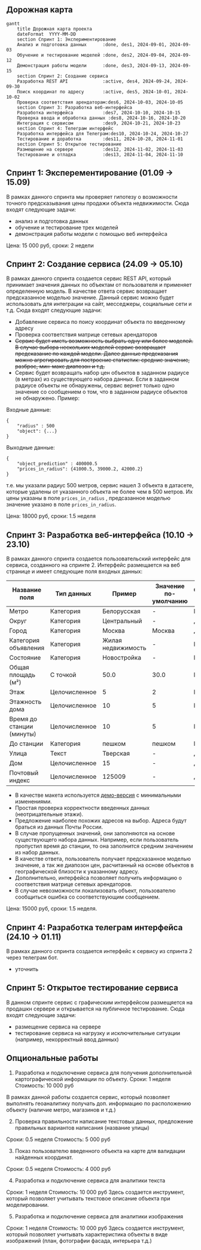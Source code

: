 ## Дорожная карта

```mermaid
gantt
    title Дорожная карта проекта
    dateFormat  YYYY-MM-DD
    section Спринт 1: Экспериментирование
    Анализ и подготовка данных      :done, des1, 2024-09-01, 2024-09-03
    Обучение и тестирование моделей :done, des2, 2024-09-04, 2024-09-12
    Демонстрация работы модели      :done, des3, 2024-09-13, 2024-09-15
    section Спринт 2: Создание сервиса
    Разработка REST API             :active, des4, 2024-09-24, 2024-09-30
    Поиск координат по адресу       :active, des5, 2024-10-01, 2024-10-02
    Проверка соответствия арендаторам:des6, 2024-10-03, 2024-10-05
    section Спринт 3: Разработка веб-интерфейса
    Разработка интерфейса           :des7, 2024-10-10, 2024-10-15
    Проверка ввода и обработка данных :des8, 2024-10-16, 2024-10-20
    Интеграция с сервисом           :des9, 2024-10-21, 2024-10-23
    section Спринт 4: Телеграм интерфейс
    Разработка интерфейса для Телеграм:des10, 2024-10-24, 2024-10-27
    Тестирование и доработка        :des11, 2024-10-28, 2024-11-01
    section Спринт 5: Открытое тестирование
    Размещение на сервере           :des12, 2024-11-02, 2024-11-03
    Тестирование и отладка          :des13, 2024-11-04, 2024-11-10

```

## Спринт 1: Эксперементирование (01.09 -> 15.09)

В рамках данного спринта мы проверяет гипотезу о возможности точного предсказывания цены продажи объекта недвижимости. Сюда входят следующие задачи:

- анализ и подготовка данных
- обучение и тестирование трех моделей
- демонстрация работы модели с помощью веб интерфейса

Цена: 15 000 руб, сроки: 2 недели

## Спринт 2: Создание сервиса (24.09 -> 05.10)

В рамках данного спринта создается сервис REST API, который принимает значения данных по объектам от пользователя и применяет определенную модель.
В качестве ответа сервис возвращает предсказанное моделью значение. Данный сервис можно будет использовать для интеграции на сайт, месседжеры, социальные сети и т.д. Сюда входят следующие задачи:

- Добавление сервиса по поису координат объекта по введенному адресу
- Проверка соответствия матрице сетевых арендаторов
- ~~Сервис будет иметь возможность выбрать одну или более моделей. В случае выбора нескольких моделей сервис возвращает предсказание по каждой модели. Далее данные предсказания можно агрегировать для построение статистик: средние значение, разброс, мин-макс диапозон и т.д.~~
- Сервис будет возвращать набор цен объектов в заданном радиусе (в метрах) из существующего набора данных. Если в заданном радиусе объекты не обнаружены, сервис вернет только одно значение со сообщением о том, что в заданном радиусе объектов не обнаружено. Пример:


Входные данные:
```
{
    "radius" : 500
    "object": {...}
}
```

Выходные данные:
```
{
    "object_prediction" : 400000.5
    "prices_in_radius": {41000.5, 39000.2, 42000.2}
}
```

т.е. мы указали радиус 500 метров, сервис нашел 3 объекта в датасете, которые удалены от указанного объекта не более чем в 500 метров. Их цены указаны в поле `prices_in_radius` , предсазанное моделью значение указано в поле `prices_in_radius`.

Цена: 18000 руб, сроки: 1.5 неделя


## Спринт 3: Разработка веб-интерфейса (10.10 -> 23.10)


В рамках данного спринта создается пользовательский интерфейс для сервиса, созданного на спринте 2. Интерфейс размещается на веб странице и имеет следующие поля входных данных:

| Название поля                | Тип данных        | Пример                    | Значение по-умолчанию          | Обязательное поле  |
|------------------------------|-------------------|---------------------------|--------------------------------|--------------------|
| Метро                        | Категория         | Белорусская               | -                              | Нет                 |
| Округ                        | Категория         | Центральный               | -                              | Да                 |
| Город                        | Категория         | Москва                    | Москва                         | Да                 |
| Категория объявления         | Категория         | Жилая недвижимость        | -                              | Нет                 |
| Состояние                    | Категория         | Новостройка               | -                              | Нет                 |
| Общая площадь (м²)           | С точкой          | 50.0                      | 30.0                           | Нет                 |
| Этаж                         | Целочисленное     | 5                         | 2                              | Нет                 |
| Этажность дома               | Целочисленное     | 10                        | 5                              | Нет                 |
| Время до станции (минуты)    | Целочисленное     | 10                        | 5                              | Нет                |
| До станции                   | Категория         | пешком                    | пешком                         | Нет                |
| Улица                        | Текст             | Тверская                  | -                              | Да                 |
| Дом                          | Целочисленное     | 15                        | -                              | Да                 |
| Почтовый индекс              | Целочисленное     | 125009                    | -                              | Да                |

- В качестве макета используется [демо-версия](https://github.com/worker-one/real_estate_modeling/blob/main/maket.png) с минимальными изменениями.
- Простая проверка корректности введенных данных (неотрицательные этажи).
- Предложение наиболее похожих адресов на выбор. Адреса будут браться из данных Почты России.
- В случае пропущенных значений, они заполняются на основе существующего набора данных. Например, если пользователь пропустил время до станции, то она заполнится средним значением из набор данных.
- В качестве ответа, пользователь получает предсказанное моделью значение, а так же диапозон цен, расчитанный на основе объектов в географической близости к указанному адресу.
- Дополнительно, интерфейса позволяет получить информацию о соответствия матрице сетевых арендаторов.
- В случае невозможности локализовать объект, пользователю сообщиться ошибка со соответствующим сообщением.

Цена: 15000 руб, сроки: 1.5 неделя.

## Спринт 4: Разработка телеграм интерфейса (24.10 -> 01.11)

В рамках данного спринта создается интерфейс к сервису из спринта 2 через телеграм бот.

- уточнить

## Спринт 5: Открытое тестирование сервиса

В данном спринте сервис с графическим интерфейсом размещяется на продашкн сервере и открывается на публичное тестирование. Сюда входят следующие задачи:

- размещение сервиса на сервере
- тестирование сервиса на нагрузку и исключительные ситуации (например, некорректный ввод данных)

## Опциональные работы

1. Разработка и подключение сервиса для получения дополнительной картографической информации по объекту.
Сроки: 1 неделя
Стоимость: 10 000 руб

В рамках данной работы создается сервис, который позволяет выполнять геоаналитику получать доп. информацию по расположению объекту (наличие метро, магазинов и т.д.)

2. Проверка правильности написание текстовых данных, предложение правильных вариантов написания (название улицы)

Сроки: 0.5 неделя
Стоимость: 5 000 руб

3. Показ пользователю введенного объекта на карте для валидации найденных координат.

Сроки: 0.5 неделя
Стоимость: 4 000 руб

4. Разработка и подключение сервиса для аналитики текста

Сроки: 1 неделя
Стоимость: 10 000 руб
Здесь создается инструмент, который позволяет учитывать текстовое описание объекта при моделировании.

5. Разработка и подключение сервиса для аналитики изображения

Сроки: 1 неделя
Стоимость: 10 000 руб
Здесь создается инструмент, который позволяет учитывать характеристика объекты в виде изображений (план, фотографии фасада, интерьера т.д.)
